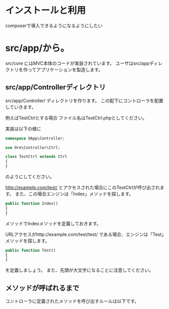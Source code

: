 # インストールと利用

 composerで導入できるようになるようにしたい

# src/app/から。

src/core にはMVC本体のコードが実装されています。
ユーザはsrc/appディレクトリを作ってアプリケーションを製造します。

## src/app/Controllerディレクトリ

src/app/Controller/ ディレクトリを作ります。
この配下にコントローラを配置していきます。

例えばTestCtrlとする場合
ファイル名はTestCtrl.phpとしてください。

実装は以下の様に

```PHP
namespace OApp\Controller;

use Ore\Controller\Ctrl;

class TestCtrl extends Ctrl
{
}
```
のようにしてください。


http://example.com/test/ とアクセスされた場合にこのTestCtrlが呼び出されます。
また、この場合エンジンは「Index」メソッドを探します。

```PHP
public function Index()
{
}
```

メソッドでIndexメソッドを定義しておきます。

URLアクセスがhttp://example.com/test/test/ である場合、エンジンは「Test」メソッドを探します。

```PHP
public function Test()
{
}
```
を定義しましょう。
また、先頭が大文字になることに注意してください。

## メソッドが呼ばれるまで

コントローラに定義されたメソッドを呼び出すルールは以下です。

